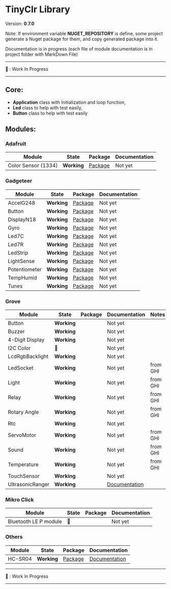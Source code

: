 # TinyClr Library
Version: __0.7.0__

Note: If environment variable __NUGET_REPOSITORY__ is define, some project generate a Nuget package for them, and copy generated package into it.

Documentation is in progress (each file of module documentation is in project folder with MarkDown File)

***
:construction: : Work In Progress
***

## Core:
- __Application__ class with Initialization and loop function,
- __Led__ class to help with test easily,
- __Button__ class to help with test easily

## Modules:

### Adafruit

Module              | State       | Package     | Documentation
------------------- | ----------- | ----------- | -------------
Color Sensor (1334) | __Working__ | [Package](https://www.bauland.fr/Nuget/Download?Path=Bauland.Adafruit.ColorSensor1334.0.7.0.nupkg) | Not yet

### Gadgeteer

Module        | State       | Package     | Documentation
------        | ----------- | ----------- | -------------
AccelG248     | __Working__ | [Package](https://www.bauland.fr/Nuget/Download?Path=Bauland.Gadgeteer.AccelG248.0.7.0.nupkg) | Not yet
Button        | __Working__ | [Package](https://www.bauland.fr/Nuget/Download?Path=Bauland.Gadgeteer.Button.0.7.0.nupkg) | Not yet
DisplayN18    | __Working__ | [Package](https://www.bauland.fr/Nuget/Download?Path=Bauland.Gadgeteer.DisplayN18.0.7.0.nupkg) | Not yet
Gyro          | __Working__ | [Package](https://www.bauland.fr/Nuget/Download?Path=Bauland.Gadgeteer.Gyro.0.7.0.nupkg) | Not yet
Led7C         | __Working__ | [Package](https://www.bauland.fr/Nuget/Download?Path=Bauland.Gadgeteer.Led7C.0.7.0.nupkg) | Not yet
Led7R         | __Working__ | [Package](https://www.bauland.fr/Nuget/Download?Path=Bauland.Gadgeteer.Led7R.0.7.0.nupkg) | Not yet
LedStrip      | __Working__ | [Package](https://www.bauland.fr/Nuget/Download?Path=Bauland.Gadgeteer.LedStrip.0.7.0.nupkg) | Not yet
LightSense    | __Working__ | [Package](https://www.bauland.fr/Nuget/Download?Path=Bauland.Gadgeteer.LightSense.0.7.0.nupkg) | Not yet
Potentiometer | __Working__ | [Package](https://www.bauland.fr/Nuget/Download?Path=Bauland.Gadgeteer.Potentiometer.0.7.0.nupkg) | Not yet
TempHumid     | __Working__ | [Package](https://www.bauland.fr/Nuget/Download?Path=Bauland.Gadgeteer.TempHumid.0.7.0.nupkg) | Not yet
Tunes         | __Working__ | [Package](https://www.bauland.fr/Nuget/Download?Path=Bauland.Gadgeteer.Tunes.0.7.0.nupkg) | Not yet

### Grove

Module          | State          | Package     | Documentation | Notes
--------------- | -------------- | ----------- | ------------- | -----
Button          | __Working__    |             | Not yet       |
Buzzer          | __Working__    |             | Not yet       |
4-Digit Display | __Working__    |             | Not yet       |
I2C Color       | :construction: |             | Not yet       |
LcdRgbBacklight | __Working__    |             | Not yet       |
LedSocket       | __Working__    |             | Not yet       | from GHI
Light           | __Working__    |             | Not yet       | from GHI
Relay           | __Working__    |             | Not yet       | from GHI
Rotary Angle    | __Working__    |             | Not yet       | from GHI
Rtc             | __Working__    |             | Not yet       |
ServoMotor      | __Working__    |             | Not yet       | from GHI
Sound           | __Working__    |             | Not yet       | from GHI
Temperature     | __Working__    |             | Not yet       | from GHI
TouchSensor     | __Working__    |             | Not yet       |
UltrasonicRanger| __Working__    |             | [Documentation](https://github.com/bauland/TinyClrLib/blob/master/Modules/Grove/UltrasonicRanger/UltrasonicRanger.md)       |

### Mikro Click

Module                | State          | Package     | Documentation
--------------------- | -------------- | ----------- | -------------
Bluetooth LE P module | :construction: |             | Not yet

### Others

Module  | State       | Package     | Documentation
------- | ----------- | ----------- | -------------
HC-SR04 | __Working__ | [Package]() | [Documentation](https://github.com/bauland/TinyClrLib/blob/master/Modules/Others/HCSR04/HC-SR04.md)

***
:construction: : Work In Progress
***